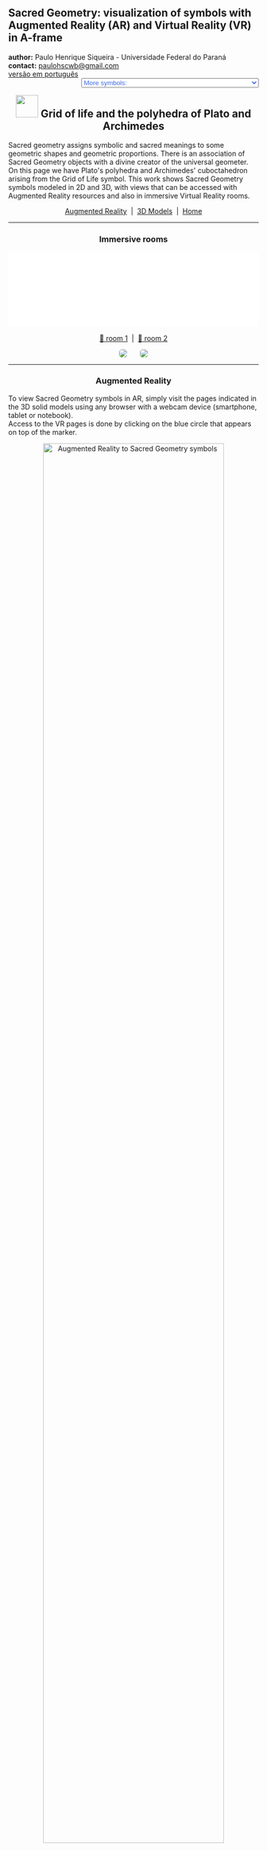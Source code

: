 <link rel="stylesheet" href="../scripts/style.css">
<meta charset="utf-8">
<link rel="icon" type="image/png" href="vr/salas/imagens/icone.png">
<h2>Sacred Geometry: visualization of symbols with Augmented Reality (AR) and Virtual Reality (VR) in A-frame</h2>
 <b>author:</b> Paulo Henrique Siqueira - Universidade Federal do Paraná
 <br><b>contact:</b> <a href="#">paulohscwb@gmail.com</a>
 <br><a href="https://paulohscwb.github.io/SacredGeometry/grid/pt-br/">versão em português</a>
 <form style="margin: 0 auto; float:right; text-align:right; width:100%; margin-bottom:15px;">
	<select id="url" onchange="urlHandler(this.value)" style="color:royalblue;">
		<option disabled selected value>More symbols:</option>
		<option value="../symbols/">Sacred Geometry symbols</option>
		<option value="../flower/">Flower of life and the polyhedra of Plato and Archimedes</option>
		<option value="../fruit/">Fruit of life and the polyhedra of Plato and Archimedes</option>
		<option disabled value="../grid/">Grid of life and the polyhedra of Plato and Archimedes</option>
		<option value="../metatron/">Metatron and the polyhedra of Plato and Archimedes</option>
		<option value="../merkaba/">Merkaba star</option>
		<option value="../sahasrarayantra/">Sahasrara Yantra</option>
	</select>
</form>
<script>
function urlHandler(value) {                               
    window.location.assign(`${value}`);
}
</script>

<p id="p1"></p>
  <h2 align="center"><img src="vr/salas/imagens/icone.png" style="margin-bottom:-10px" width="45"> Grid of life and the polyhedra of Plato and Archimedes</h2>
Sacred geometry assigns symbolic and sacred meanings to some geometric shapes and geometric proportions. There is an association of Sacred Geometry objects with a divine creator of the universal geometer. On this page we have Plato's polyhedra and Archimedes' cuboctahedron arising from the Grid of Life symbol.
This work shows Sacred Geometry symbols modeled in 2D and 3D, with views that can be accessed with Augmented Reality resources and also in immersive Virtual Reality rooms.

<p align="center"><a href="#ra">Augmented Reality</a><span>&nbsp;&nbsp;|&nbsp;&nbsp;</span><a href="#m3d">3D Models</a><span>&nbsp;&nbsp;|&nbsp;&nbsp;</span><a href="../">Home</a></p>
  <hr>
 <h3 align="center">Immersive rooms</h3>
  <div class="embed-container"><iframe width="100%" src="sala1.htm" title="Sala Imersiva dos símbolos da Geometria Sagrada" frameborder="0" loading="lazy"></iframe></div>
  <p align="center"><a href="sala1.htm" target="_blank">&#x1f517; room 1</a><span>&nbsp;&nbsp;|&nbsp;&nbsp;</span><a href="sala2.htm" target="_blank">&#x1f517; room 2</a></p>
  <p align="center"><img src="vr/salas/videos/geomSagrada5.gif" style="max-width: 47%; border-radius:5px; margin-right:5%" loading="lazy"/><img src="vr/salas/videos/geomSagrada6.gif" style="max-width: 47%; border-radius:5px" loading="lazy"/></p>
  <hr>
  <h3 id="ra" align="center">Augmented Reality</h3>
  To view Sacred Geometry symbols in AR, simply visit the pages indicated in the 3D solid models using any browser with a webcam device (smartphone, tablet or notebook).
<br>Access to the VR pages is done by clicking on the blue circle that appears on top of the marker.
<p align="center"><img style="border-radius:7px;" alt="Augmented Reality to Sacred Geometry symbols" src="ar/example.png" width="85%"></p>
<hr>
<h3 id="m3d" align="center">3D models</h3>
<iframe width="560" height="315" style="max-width:100%" src="https://www.youtube.com/embed/videoseries?list=PLy0I_lGW8HxVJx0ZNW6Uxk3XaE3vNuT9q" title="YouTube video player" frameborder="0" allow="accelerometer; autoplay; clipboard-write; encrypted-media; gyroscope; picture-in-picture; web-share" allowfullscreen></iframe>
<h4>1. Grid of life - tetrahedron</h4>
<a href="vr/GridOfLife2d_tetrahedron.htm" target="_blank" title="3D model" class="fotoA"><img src="ar/46A.png" class="foto" alt="Grid of life - tetrahedron"></a><img src="ar/46.png" class="qr">
 <br><br><br>Plato conceived the world as being composed of four basic elements: Earth, Fire, Air and Water. Furthermore, Plato established a mystical association between these elements and the Platonic solids. Thus, the tetrahedron is associated with Fire and corresponds to the first circumference of the Seed of Life symbol. The vertices of the regular tetrahedron appear on some intersections of the Grid of Life symbol lines.
 <br><br>
  <a href="ra.html" class="raAR" title="Augmented reality" target="_blank"></a>
 <hr>
<h4>2. Grid of life - cube</h4>
<a href="vr/GridOfLife2d_cube.htm" target="_blank" title="3D model" class="fotoA"><img src="ar/47A.png" class="foto" alt="Grid of life - cube"></a><img src="ar/47.png" class="qr">
 <br><br><br>According to Plato's mystical correspondence, the cube is associated with the Earth and corresponds to the second circumference of the Seed of Life symbol. The vertices of the cube appear on some intersections of the Grid of Life symbol lines.
 <br><br>
 <a href="ra.html" class="raAR" title="Augmented reality" target="_blank"></a>
<hr>
<h4>3. Grid of life - octahedron</h4>
<a href="vr/GridOfLife2d_octahedron.htm" target="_blank" title="3D model" class="fotoA"><img src="ar/48A.png" class="foto" alt="Grid of life - octahedron"></a><img src="ar/48.png" class="qr">
 <br><br><br>According to Plato's mystical correspondence, the octahedron is associated with Air and corresponds to the third circumference of the Seed of Life symbol. The vertices of the regular octahedron appear on some intersections of the Grid of Life symbol lines.
 <br><br>
 <a href="ra.html" class="raAR" title="Augmented reality" target="_blank"></a>
 <hr>
<h4>4. Grid of life - icosahedron</h4>
<a href="vr/GridOfLife2d_icosahedron.htm" target="_blank" title="3D model" class="fotoA"><img src="ar/49A.png" class="foto" alt="Grid of life - icosahedron"></a><img src="ar/49.png" class="qr">
 <br><br><br>According to Plato's mystical correspondence, the icosahedron is associated with Water and corresponds to the fourth circumference of the Seed of Life symbol. The vertices of the regular icosahedron appear overlapping or correspondingly associated with some intersections of the Grid of Life symbol lines.
 <br><br>
 <a href="ra.html" class="raAR" title="Augmented reality" target="_blank"></a>
<hr>
<h4>5. Grid of life - dodecahedron</h4>
<a href="vr/GridOfLife2d_dodecahedron.htm" target="_blank" title="3D model" class="fotoA"><img src="ar/50A.png" class="foto" alt="Grid of life - dodecahedron"></a><img src="ar/50.png" class="qr">
 <br><br><br>According to Plato's mystical correspondence, the dodecahedron is associated with the Universe and corresponds to the fifth circumference of the Seed of Life symbol. The vertices of the regular dodecahedron appear overlapping or correspondingly associated with some intersections of the Grid of Life symbol lines.
 <br><br>
  <a href="ra.html" class="raAR" title="Augmented reality" target="_blank"></a>
 <hr>
<h4>6. Grid of life - star tetrahedron</h4>
<a href="vr/GridOfLife2d_tetrahedronStar.htm" target="_blank" title="3D model" class="fotoA"><img src="ar/51A.png" class="foto" alt="Grid of life - star tetrahedron"></a><img src="ar/51.png" class="qr">
 <br><br><br>The Merkabah or Star tetrahedron or Star of Davi is the geometric figure that represents male and female energy  Heaven and Earth. The Star tetrahedron corresponds to the sixth circumference of the Seed of Life symbol and the vertices of this solid appear overlapping with some intersections of the Grid of Life symbol lines.
 <br><br>
 <a href="ra.html" class="raAR" title="Augmented reality" target="_blank"></a>
 <hr>
<h4>7. Grid of life - cuboctahedron</h4>
<a href="vr/GridOfLife2d_cuboctahedron.htm" target="_blank" title="3D model" class="fotoA"><img src="ar/52A.png" class="foto" alt="Grid of life - cuboctahedron"></a><img src="ar/52.png" class="qr">
 <br><br><br>The Archimedes cuboctahedron represents the Energy Vector of Equilibrium. The cuboctahedron corresponds to the seventh circumference of the Seed of Life symbol and the vertices of this solid appear overlapping or in correspondence with some intersections of the Grid of Life symbol lines.
 <br><br>
  <a href="ra.html" class="raAR" title="Augmented reality" target="_blank"></a>
 <hr>
<h4>8. Grid of Life 3D - cuboctahedron v1</h4>
<a href="vr/GridOfLife3d_v2_cuboctahedron.htm" target="_blank" title="3D model" class="fotoA"><img src="ar/60A.png" class="foto" alt="Grid of Life 3D"></a><img src="ar/60.png" class="qr">
 <br><br><br>In this representation we have the 3D model of the Grid of Life symbol built with 3 rotations around one of the symbols. Joining the intersections of the external lines, we obtain an Archimedean cuboctahedron.
 <br><br>
 <a href="ra.html" class="raAR" title="Augmented reality" target="_blank"></a>
 <hr>
 <h4>9. Grid of life 3D - tetrahedron</h4>
<a href="vr/GridOfLife3d_tetrahedron.htm" target="_blank" title="3D model" class="fotoA"><img src="ar/53A.png" class="foto" alt="Grid of life - tetrahedron"></a><img src="ar/53.png" class="qr">
 <br><br><br>The vertices of the regular tetrahedron appear at some intersections of the Grid of Life symbol lines. In the 3D representation, the tetrahedron is inscribed with the Grid of Life symbol.
 <br><br>
  <a href="ra1.html" class="raAR" title="Augmented reality" target="_blank"></a>
 <hr>
<h4>10. Grid of life 3D - cube</h4>
<a href="vr/GridOfLife3d_cube.htm" target="_blank" title="3D model" class="fotoA"><img src="ar/54A.png" class="foto" alt="Grid of life - cube"></a><img src="ar/54.png" class="qr">
 <br><br><br>The vertices of the cube appear at some intersections of the Grid of Life symbol lines. In the 3D representation, the cube is inscribed with the Grid of Life symbol.
 <br><br>
 <a href="ra1.html" class="raAR" title="Augmented reality" target="_blank"></a>
 <p class="topop"><a href="#p1" class="topo">back to top</a></p>
 <hr>
 <h4>11. Grid of life 3D- octahedron</h4>
<a href="vr/GridOfLife3d_octahedron.htm" target="_blank" title="3D model" class="fotoA"><img src="ar/55A.png" class="foto" alt="Grid of life - octahedron"></a><img src="ar/55.png" class="qr">
 <br><br><br>The vertices of the regular octahedron appear at some intersections of the Grid of Life symbol lines. In the 3D representation, the octahedron is inscribed with the Grid of Life symbol.
 <br><br>
 <a href="ra1.html" class="raAR" title="Augmented reality" target="_blank"></a>
 <hr>
<h4>12. Grid of life 3D - icosahedron</h4>
<a href="vr/GridOfLife3d_icosahedron.htm" target="_blank" title="3D model" class="fotoA"><img src="ar/56A.png" class="foto" alt="Grid of life - icosahedron"></a><img src="ar/56.png" class="qr">
 <br><br><br>The vertices of the regular icosahedron appear overlapping or correspondingly associated with some intersections of the Grid of Life symbol lines. In the 3D representation, the icosahedron is inscribed with the Grid of Life symbol.
 <br><br>
 <a href="ra1.html" class="raAR" title="Augmented reality" target="_blank"></a>
<hr>
<h4>13. Grid of life 3D - dodecahedron</h4>
<a href="vr/GridOfLife3d_dodecahedron.htm" target="_blank" title="3D model" class="fotoA"><img src="ar/57A.png" class="foto" alt="Grid of life - dodecahedron"></a><img src="ar/57.png" class="qr">
 <br><br><br>The vertices of the regular dodecahedron appear overlapping or correspondingly associated with some intersections of the Grid of Life symbol lines. In the 3D representation, the dodecahedron is circumscribed with the Grid of Life symbol.
 <br><br>
  <a href="ra1.html" class="raAR" title="Augmented reality" target="_blank"></a>
 <hr>
<h4>14. Grid of life 3D - star tetrahedron</h4>
<a href="vr/GridOfLife3d_tetrahedronStar.htm" target="_blank" title="3D model" class="fotoA"><img src="ar/58A.png" class="foto" alt="Grid of life - star tetrahedron"></a><img src="ar/58.png" class="qr">
 <br><br><br>The vertices of star tetrahedron appear overlapping with some intersections of the Grid of Life symbol lines. In the 3D representation, the star tetrahedron is inscribed with the Grid of Life symbol.
 <br><br>
 <a href="ra1.html" class="raAR" title="Augmented reality" target="_blank"></a>
 <hr>
<h4>15. Grid of life 3D - cuboctahedron</h4>
<a href="vr/GridOfLife3d_cuboctahedron.htm" target="_blank" title="3D model" class="fotoA"><img src="ar/59A.png" class="foto" alt="Grid of life - cuboctahedron"></a><img src="ar/59.png" class="qr">
 <br><br><br>The vertices of Archimedes cuboctahedron appear overlapping with some intersections of the Grid of Life symbol lines. In the 3D representation, the cuboctahedron is inscribed with the Grid of Life symbol.
 <br><br>
  <a href="ra1.html" class="raAR" title="Augmented reality" target="_blank"></a>
 <hr>
<h4>16. Grid of life 3D - tetrahedron fractal</h4>
<a href="vr/GridOfLife_Fractal1.htm" target="_blank" title="3D model" class="fotoA"><img src="ar/61A.png" class="foto" alt="Grid of life - tetrahedron fractal"></a><img src="ar/61.png" class="qr">
 <br><br><br>The vertices of tetrahedron fractal appear overlapping with some intersections of the Grid of Life symbol lines. In the 3D representation, the tetrahedron fractal is inscribed with the Grid of Life symbol.
 <br><br>
  <a href="ra1.html" class="raAR" title="Augmented reality" target="_blank"></a>
 <p class="topop"><a href="#p1" class="topo">back to top</a></p>
<hr>

<br><a rel="license" href="http://creativecommons.org/licenses/by-nc-nd/4.0/"><img alt="Licença Creative Commons" style="border-width:0" src="https://i.creativecommons.org/l/by-nc-nd/4.0/88x31.png" loading="lazy"/></a><br /><span xmlns:dct="http://purl.org/dc/terms/" property="dct:title">Grid of life and the polyhedra of Plato and Archimedes - Visualization of symbols with Augmented Reality and Virtual Reality</span> by <a xmlns:cc="http://creativecommons.org/ns#" href="https://paulohscwb.github.io/SacredGeometry/grid/" property="cc:attributionName" rel="cc:attributionURL">Paulo Henrique Siqueira</a> is licensed with a license <a rel="license" href="http://creativecommons.org/licenses/by-nc-nd/4.0/">Creative Commons Attribution-NonCommercial-NoDerivatives 4.0 International</a>.

<h4>How to cite this work:</h4> 
<p>Siqueira, P.H., "Grid of life and the polyhedra of Plato and Archimedes: Visualization of symbols with Augmented Reality and Virtual Reality". Available in: <https://paulohscwb.github.io/SacredGeometry/grid/>, August 2024.</p>
<a target="_blank" href="https://doi.org/10.5281/zenodo.14502405"><img src="https://zenodo.org/badge/DOI/10.5281/zenodo.14502405.svg" alt="DOI"></a>
<br><br><b>References:</b>
<br>Pardesco. "Sacred Geometry Art, Symbols & Meanings". <a href="https://pardesco.com/blogs/news/sacred-geometry-art-symbols-meanings" target="_blank">https://pardesco.com/blogs/news/sacred-geometry-art-symbols-meanings</a>
<br>Weisstein, Eric W. "Platonic Solid" From MathWorld-A Wolfram Web Resource. <a href="http://mathworld.wolfram.com/PlatonicSolid.html" target="_blank">http://mathworld.wolfram.com/PlatonicSolid.html</a>
<br>Weisstein, Eric W. "Polyhedra" From MathWorld-A Wolfram Web Resource. <a href="https://mathworld.wolfram.com/topics/Polyhedra.html" target="_blank">https://mathworld.wolfram.com/topics/Polyhedra.html</a>
<br>Solar System Scope. "Solar Textures: Stars and Milky Way". <a href="https://www.solarsystemscope.com/textures/" target="_blank">https://www.solarsystemscope.com/textures/</a>
<br>McCooey, D. I. "Visual Polyhedra". <a href="http://dmccooey.com/polyhedra/" target="_blank">http://dmccooey.com/polyhedra/</a>
